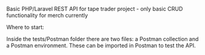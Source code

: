 
Basic PHP/Laravel REST API for tape trader project - only basic CRUD functionality for merch currently

Where to start:

Inside the tests/Postman folder there are two files: a Postman collection and a Postman environment. These can be imported in Postman to test the API.
